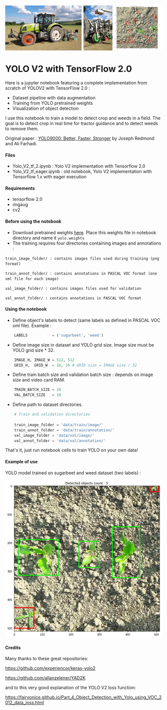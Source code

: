 ![](crop_detection.png)
# YOLO V2 with TensorFlow 2.0


Here is a jupyter notebook featuring a complete implementation from scratch of YOLOV2 with TensorFlow 2.0 :

- Dataset pipeline with data augmentation
- Training from YOLO pretrained weights
- Visualization of object detection

I use this notebook to train a model to detect crop and weeds in a field. The goal is to detect crop in real time for tractor guidance and to detect weeds to remove them.

Original paper : [YOLO9000: Better, Faster, Stronger](https://arxiv.org/abs/1612.08242) by Joseph Redmond and Ali Farhadi.

#### Files

- Yolo_V2_tf_2.ipynb : Yolo V2 implementation with Tensorflow 2.0
- Yolo_V2_tf_eager.ipynb : old notebook, Yolo V2 implementation with Tensorflow 1.x with eager execution


#### Requirements

- tensorflow 2.0
- imgaug
- cv2


#### Before using the notebook

- Download pretrained weights [here](https://pjreddie.com/media/files/yolov2.weights). Place this weights file in notebook directory and name it `yolo.weights`
- The training requires four directories containing images and annotations :

`train_image_folder/ : contains images files used during training (png format)`

`train_annot_folder/ : contains annotations in PASCAL VOC format (one xml file for each image)`

`val_image_folder/ : contains images files used for validation`

`val_annot_folder/ : contains annotations in PASCAL VOC format`


#### Using the notebook

- Define object's labels to detect (same labels as defined in PASCAL VOC xml file). Example :
~~~python
	LABELS           = ('sugarbeet', 'weed')
~~~

- Define image size in dataset and YOLO grid size. Image size must be YOLO grid size * 32.
~~~python
	IMAGE_H, IMAGE_W = 512, 512
	GRID_H,  GRID_W  = 16, 16 # GRID size = IMAGE size / 32
~~~

- Define train batch size and validation batch size : depends on image size and video card RAM.
~~~python
	TRAIN_BATCH_SIZE = 10
	VAL_BATCH_SIZE   = 10
~~~

- Define path to dataset directories.
~~~python
	# Train and validation directories

	train_image_folder = 'data/train/image/'
	train_annot_folder = 'data/train/annotation/'
	val_image_folder = 'data/val/image/'
	val_annot_folder = 'data/val/annotation/'
~~~

That's it, just run notebook cells to train YOLO on your own data!



#### Example of use

YOLO model trained on sugarbeet and weed dataset (two labels) :

![](yolo_detect_example.png)



#### Credits

Many thanks to these great repositories:

https://github.com/experiencor/keras-yolo2

https://github.com/allanzelener/YAD2K

and to this very good explanation of the YOLO V2 loss function:

https://fairyonice.github.io/Part_4_Object_Detection_with_Yolo_using_VOC_2012_data_loss.html
